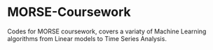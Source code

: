 # MORSE-Coursework
Codes for MORSE coursework, covers a variaty of Machine Learning algorithms from Linear models to Time Series Analysis.
